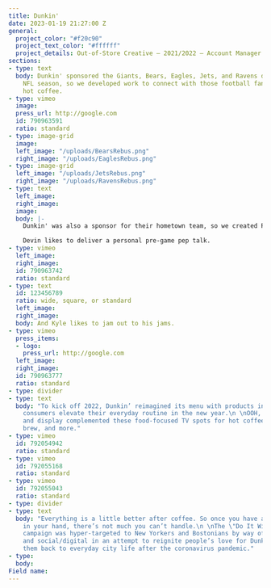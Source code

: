 ```yaml
---
title: Dunkin'
date: 2023-01-19 21:27:00 Z
general:
  project_color: "#f20c90"
  project_text_color: "#ffffff"
  project_details: Out-of-Store Creative – 2021/2022 – Account Manager
sections:
- type: text
  body: Dunkin' sponsored the Giants, Bears, Eagles, Jets, and Ravens during the 2021-22
    NFL season, so we developed work to connect with those football fans and promote
    hot coffee.
- type: vimeo
  image: 
  press_url: http://google.com
  id: 790963591
  ratio: standard
- type: image-grid
  image: 
  left_image: "/uploads/BearsRebus.png"
  right_image: "/uploads/EaglesRebus.png"
- type: image-grid
  left_image: "/uploads/JetsRebus.png"
  right_image: "/uploads/RavensRebus.png"
- type: text
  left_image: 
  right_image: 
  image: 
  body: |-
    Dunkin' was also a sponsor for their hometown team, so we created Patriots-specific work with Devin McCourty and Kyle Van Noy. They both rely on a cup of Dunkin' to give them a boost on gameday. It's just as important as their gameday rituals, which they also have...

    Devin likes to deliver a personal pre-game pep talk.
- type: vimeo
  left_image: 
  right_image: 
  id: 790963742
  ratio: standard
- type: text
  id: 123456789
  ratio: wide, square, or standard
  left_image: 
  right_image: 
  body: And Kyle likes to jam out to his jams.
- type: vimeo
  press_items:
  - logo: 
    press_url: http://google.com
  left_image: 
  right_image: 
  id: 790963777
  ratio: standard
- type: divider
- type: text
  body: "To kick off 2022, Dunkin’ reimagined its menu with products intended to help
    consumers elevate their everyday routine in the new year.\n \nOOH, radio, social/digital,
    and display complemented these food-focused TV spots for hot coffee, lattes, cold
    brew, and more."
- type: vimeo
  id: 792054942
  ratio: standard
- type: vimeo
  id: 792055168
  ratio: standard
- type: vimeo
  id: 792055043
  ratio: standard
- type: divider
- type: text
  body: "Everything is a little better after coffee. So once you have a cup of Dunkin’
    in your hand, there’s not much you can’t handle.\n \nThe \"Do It With Dunkin'\"
    campaign was hyper-targeted to New Yorkers and Bostonians by way of OOH, radio,
    and social/digital in an attempt to reignite people’s love for Dunkin’ and welcome
    them back to everyday city life after the coronavirus pandemic."
- type: 
  body: 
Field name: 
---
```


